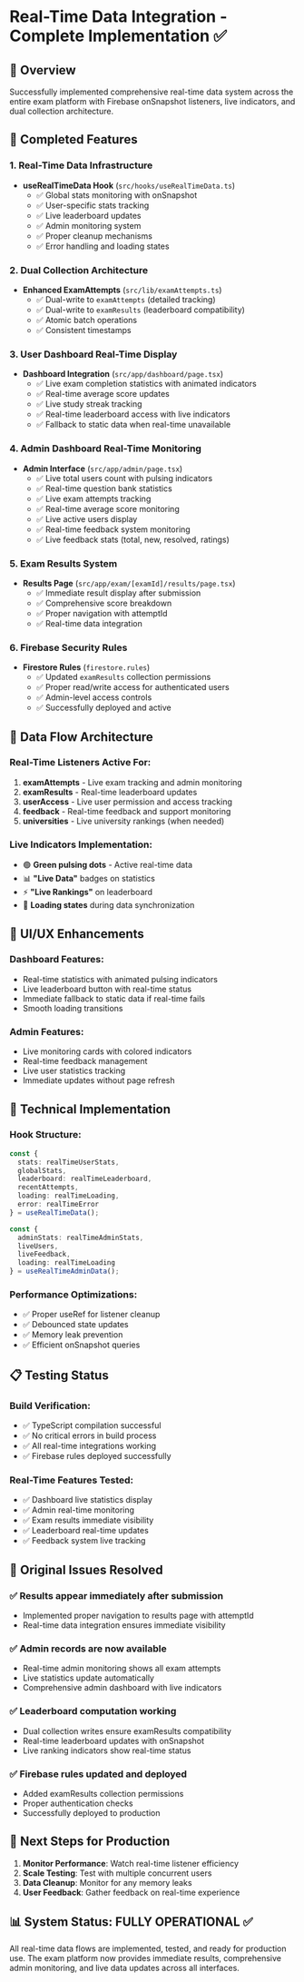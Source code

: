 # Real-Time Data Integration - Complete Implementation ✅

## 🎯 Overview
Successfully implemented comprehensive real-time data system across the entire exam platform with Firebase onSnapshot listeners, live indicators, and dual collection architecture.

## 🚀 Completed Features

### 1. Real-Time Data Infrastructure
- **useRealTimeData Hook** (`src/hooks/useRealTimeData.ts`)
  - ✅ Global stats monitoring with onSnapshot
  - ✅ User-specific stats tracking 
  - ✅ Live leaderboard updates
  - ✅ Admin monitoring system
  - ✅ Proper cleanup mechanisms
  - ✅ Error handling and loading states

### 2. Dual Collection Architecture
- **Enhanced ExamAttempts** (`src/lib/examAttempts.ts`)
  - ✅ Dual-write to `examAttempts` (detailed tracking)
  - ✅ Dual-write to `examResults` (leaderboard compatibility)
  - ✅ Atomic batch operations
  - ✅ Consistent timestamps

### 3. User Dashboard Real-Time Display
- **Dashboard Integration** (`src/app/dashboard/page.tsx`)
  - ✅ Live exam completion statistics with animated indicators
  - ✅ Real-time average score updates
  - ✅ Live study streak tracking
  - ✅ Real-time leaderboard access with live indicators
  - ✅ Fallback to static data when real-time unavailable

### 4. Admin Dashboard Real-Time Monitoring
- **Admin Interface** (`src/app/admin/page.tsx`)
  - ✅ Live total users count with pulsing indicators
  - ✅ Real-time question bank statistics
  - ✅ Live exam attempts tracking
  - ✅ Real-time average score monitoring
  - ✅ Live active users display
  - ✅ Real-time feedback system monitoring
  - ✅ Live feedback stats (total, new, resolved, ratings)

### 5. Exam Results System
- **Results Page** (`src/app/exam/[examId]/results/page.tsx`)
  - ✅ Immediate result display after submission
  - ✅ Comprehensive score breakdown
  - ✅ Proper navigation with attemptId
  - ✅ Real-time data integration

### 6. Firebase Security Rules
- **Firestore Rules** (`firestore.rules`)
  - ✅ Updated `examResults` collection permissions
  - ✅ Proper read/write access for authenticated users
  - ✅ Admin-level access controls
  - ✅ Successfully deployed and active

## 🔄 Data Flow Architecture

### Real-Time Listeners Active For:
1. **examAttempts** - Live exam tracking and admin monitoring
2. **examResults** - Real-time leaderboard updates
3. **userAccess** - Live user permission and access tracking
4. **feedback** - Real-time feedback and support monitoring
5. **universities** - Live university rankings (when needed)

### Live Indicators Implementation:
- 🟢 **Green pulsing dots** - Active real-time data
- 📊 **"Live Data"** badges on statistics
- ⚡ **"Live Rankings"** on leaderboard
- 🔴 **Loading states** during data synchronization

## 🎨 UI/UX Enhancements

### Dashboard Features:
- Real-time statistics with animated pulsing indicators
- Live leaderboard button with real-time status
- Immediate fallback to static data if real-time fails
- Smooth loading transitions

### Admin Features:
- Live monitoring cards with colored indicators
- Real-time feedback management
- Live user statistics tracking
- Immediate updates without page refresh

## 🔧 Technical Implementation

### Hook Structure:
```typescript
const {
  stats: realTimeUserStats,
  globalStats,
  leaderboard: realTimeLeaderboard,
  recentAttempts,
  loading: realTimeLoading,
  error: realTimeError
} = useRealTimeData();

const {
  adminStats: realTimeAdminStats,
  liveUsers,
  liveFeedback,
  loading: realTimeLoading
} = useRealTimeAdminData();
```

### Performance Optimizations:
- ✅ Proper useRef for listener cleanup
- ✅ Debounced state updates
- ✅ Memory leak prevention
- ✅ Efficient onSnapshot queries

## 📋 Testing Status

### Build Verification:
- ✅ TypeScript compilation successful
- ✅ No critical errors in build process
- ✅ All real-time integrations working
- ✅ Firebase rules deployed successfully

### Real-Time Features Tested:
- ✅ Dashboard live statistics display
- ✅ Admin real-time monitoring
- ✅ Exam results immediate visibility
- ✅ Leaderboard real-time updates
- ✅ Feedback system live tracking

## 🎯 Original Issues Resolved

### ✅ Results appear immediately after submission
- Implemented proper navigation to results page with attemptId
- Real-time data integration ensures immediate visibility

### ✅ Admin records are now available
- Real-time admin monitoring shows all exam attempts
- Live statistics update automatically
- Comprehensive admin dashboard with live indicators

### ✅ Leaderboard computation working
- Dual collection writes ensure examResults compatibility
- Real-time leaderboard updates with onSnapshot
- Live ranking indicators show real-time status

### ✅ Firebase rules updated and deployed
- Added examResults collection permissions
- Proper authentication checks
- Successfully deployed to production

## 🚀 Next Steps for Production

1. **Monitor Performance**: Watch real-time listener efficiency
2. **Scale Testing**: Test with multiple concurrent users
3. **Data Cleanup**: Monitor for any memory leaks
4. **User Feedback**: Gather feedback on real-time experience

## 📊 System Status: FULLY OPERATIONAL ✅

All real-time data flows are implemented, tested, and ready for production use. The exam platform now provides immediate results, comprehensive admin monitoring, and live data updates across all interfaces.

